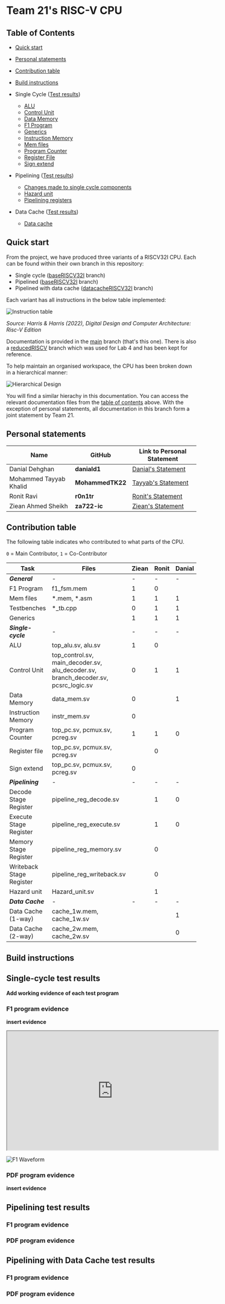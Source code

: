 # Team 21's RISC-V CPU

## Table of Contents

- [Quick start](#quick-start)

- [Personal statements](#personal-statements)

- [Contribution table](#contribution-table)

- [Build instructions](#build-instructions)

- Single Cycle ([Test results](#single-cycle-test-results))
    - [ALU](single_cycle/alu.md)
    - [Control Unit](single_cycle/control_unit.md)
	- [Data Memory](single_cycle/data_memory.md)
    - [F1 Program](single_cycle/f1_program.md)
    - [Generics](single_cycle/generics.md)
    - [Instruction Memory](single_cycle/instruction_memory.md)
    - [Mem files](single_cycle/mem_files.md)
	- [Program Counter](single_cycle/program_counter.md)
	- [Register File](single_cycle/register_file.md)
    - [Sign extend](single_cycle/sign_extend.md)

- Pipelining ([Test results](#pipelining-test-results))
    - [Changes made to single cycle components](pipelining/changes_made_to_single_cycle.md)
    - [Hazard unit](pipelining/hazard_unit.md)
	- [Pipelining registers](pipelining/pipelining_registers.md)

- Data Cache ([Test results](#pipelining-with-data-cache-test-results))
	- [Data cache](data_cache/data_cache.md)



## Quick start

From the project, we have produced three variants of a RISCV32I CPU. Each can be found within their own branch in this repository:

- Single cycle ([baseRISCV32I](https://github.com/r0n1tr/team21/tree/baseRISCV32I) branch)
- Pipelined ([baseRISCV32I](https://github.com/r0n1tr/team21/tree/pipelinedRISCV32I) branch)
- Pipelined with data cache ([datacacheRISCV32I](https://github.com/r0n1tr/team21/tree/baseRISCV32I) branch)

Each variant has all instructions in the below table implemented:

![Instruction table](images/instruction_table.png)

*Source: Harris & Harris (2022), Digital Design and Computer Architecture: Risc-V Edition*

Documentation is provided in the [main](https://github.com/r0n1tr/team21/tree/main) branch (that's this one). There is also a [reducedRISCV](https://github.com/r0n1tr/team21/tree/reducedRISCV) branch which was used for Lab 4 and has been kept for reference. 

To help maintain an organised workspace, the CPU has been broken down in a hierarchical manner:

![Hierarchical Design](images/hierarchy.png)

You will find a similar hierachy in this documentation. You can access the relevant documentation files from the [table of contents](#table-of-contents) above. With the exception of personal statements, all documentation in this branch form a joint statement by Team 21.


## Personal statements

| Name                          | GitHub               | Link to Personal Statement                 |
|-------------------------------|----------------------|--------------------------------------------|
| Danial Dehghan                | **daniald1**         | [Danial's Statement](statements/danial.md) |
| Mohammed Tayyab Khalid        | **MohammedTK22**     | [Tayyab's Statement](statements/tayyab.md) |
| Ronit Ravi                    | **r0n1tr**           | [Ronit's Statement](statements/ronit.md)   |
| Ziean Ahmed Sheikh            | **za722-ic**         | [Ziean's Statement](statements/ziean.md)   |

## Contribution table

The following table indicates who contributed to what parts of the CPU.

``0`` = Main Contributor, ``1`` = Co-Contributor

| Task                     | Files                                                                              | Ziean | Ronit | Danial | Tayyab |
|--------------------------|------------------------------------------------------------------------------------|-------|-------|--------|--------|
| _**General**_            | -                                                                                  | -     | -     | -      | -      |
| F1 Program               | f1_fsm.mem                                                                         | 1     | 0     |        | 1      |
| Mem files                | *.mem, *.asm                                                                       | 1     | 1     | 1      | 1      |
| Testbenches              | *_tb.cpp                                                                           | 0     | 1     | 1      | 1      |
| Generics                 |                                                                                    | 1     | 1     | 1      | 1      |
| _**Single-cycle**_       | -                                                                                  | -     | -     | -      | -      |
| ALU                      | top_alu.sv, alu.sv                                                                 | 1     | 0     |        |        |
| Control Unit             | top_control.sv, main_decoder.sv, alu_decoder.sv, branch_decoder.sv, pcsrc_logic.sv | 0     | 1     | 1      |        |
| Data Memory              | data_mem.sv                                                                        | 0     |       | 1      |        |
| Instruction Memory       | instr_mem.sv                                                                       | 0     |       |        |        |
| Program Counter          | top_pc.sv, pcmux.sv, pcreg.sv                                                      | 1     | 1     | 0      | 1      |
| Register file            | top_pc.sv, pcmux.sv, pcreg.sv                                                      |       | 0     |        |        |
| Sign extend              | top_pc.sv, pcmux.sv, pcreg.sv                                                      | 0     |       |        |        |
| _**Pipelining**_         | -                                                                                  | -     | -     | -      | -      |
| Decode Stage Register    | pipeline_reg_decode.sv                                                             |       | 1     | 0      |        |
| Execute Stage Register   | pipeline_reg_execute.sv                                                            |       | 1     | 0      |        |
| Memory Stage Register    | pipeline_reg_memory.sv                                                             |       | 0     |        |        |
| Writeback Stage Register | pipeline_reg_writeback.sv                                                          |       | 0     |        |        |
| Hazard unit              | Hazard_unit.sv                                                                     |       | 1     |        | 0      |
| _**Data Cache**_         | -                                                                                  | -     | -     | -      | -      |
| Data Cache (1-way)       | cache_1w.mem, cache_1w.sv                                                          |       |       | 1      | 0      |
| Data Cache (2-way)       |  cache_2w.mem, cache_2w.sv                                                         |       |       | 0      | 1      |


## Build instructions



## Single-cycle test results

**Add working evidence of each test program**

### F1 program evidence

**insert evidence**
<iframe width="560" height="315" src="https://youtube.com/shorts/pcnGlPFE5ms?feature=share" frameborder="1" allowfullscreen></iframe>

![F1 Waveform](images/f1_waveform.png)

### PDF program evidence

**insert evidence**





## Pipelining test results

### F1 program evidence

### PDF program evidence





## Pipelining with Data Cache test results

### F1 program evidence

### PDF program evidence


